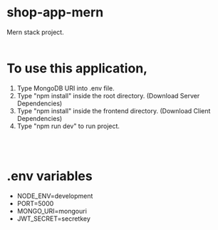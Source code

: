 # shop-app-mern

Mern stack project.
<br />
<br />

# To use this application,

1. Type MongoDB URI into .env file.
2. Type "npm install" inside the root directory. (Download Server Dependencies)
3. Type "npm install" inside the frontend directory. (Download Client Dependencies)
4. Type "npm run dev" to run project.

<br/>
<br/>

# .env variables

- NODE_ENV=development
- PORT=5000
- MONGO_URI=mongouri
- JWT_SECRET=secretkey

